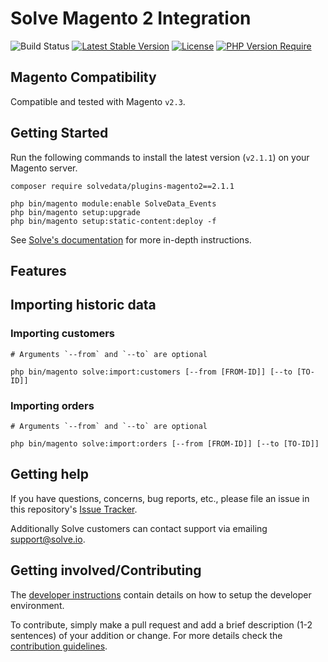 # Solve Magento 2 Integration

![Build Status](https://github.com/solvedata/plugins-magento2/workflows/ci/badge.svg)
[![Latest Stable Version](https://poser.pugx.org/solvedata/plugins-magento2/v)](https://packagist.org/packages/solvedata/plugins-magento2)
[![License](https://poser.pugx.org/solvedata/plugins-magento2/license)](https://github.com/solvedata/plugins-magento2/blob/main/LICENSE)
[![PHP Version Require](https://poser.pugx.org/solvedata/plugins-magento2/require/php)](https://packagist.org/packages/solvedata/plugins-magento2)

## Magento Compatibility

Compatible and tested with Magento `v2.3`.

## Getting Started

Run the following commands to install the latest version (`v2.1.1`) on your Magento server.

```shell
composer require solvedata/plugins-magento2==2.1.1

php bin/magento module:enable SolveData_Events
php bin/magento setup:upgrade
php bin/magento setup:static-content:deploy -f
```

See [Solve's documentation](https://docs.solvedata.app/latest/integrations/magento) for more in-depth instructions.

## Features

## Importing historic data

### Importing customers


```shell
# Arguments `--from` and `--to` are optional

php bin/magento solve:import:customers [--from [FROM-ID]] [--to [TO-ID]]
```

### Importing orders


```shell
# Arguments `--from` and `--to` are optional

php bin/magento solve:import:orders [--from [FROM-ID]] [--to [TO-ID]]
```

## Getting help

If you have questions, concerns, bug reports, etc., please file an issue in this repository's [Issue Tracker](https://github.com/solvedata/plugins-magento2/issues).

Additionally Solve customers can contact support via emailing support@solve.io.

## Getting involved/Contributing

The [developer instructions](DEVELOPING.md) contain details on how to setup the developer environment.

To contribute, simply make a pull request and add a brief description (1-2 sentences) of your addition or change.
For more details check the [contribution guidelines](CONTRIBUTING.md).
